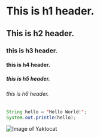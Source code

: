 # This is h1 header.
## This is h2 header.
### this is h3 header.
#### this is h4 header.
##### this is h5 header.
###### this is h6 header.
``` java
String hello = 'Hello World!';
System.out.println(hello);
```
![Image of Yaktocat](https://github.com/ledientai16/skills-communicate-using-markdown/assets/74253530/780933b6-2b1c-4624-be69-a62f58e720b9)
